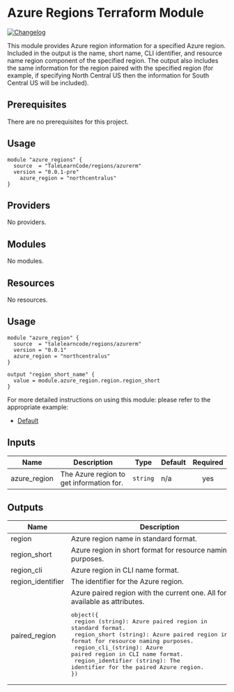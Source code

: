 # Azure Regions Terraform Module

[![Changelog](https://img.shields.io/badge/changelog-release-green.svg)](CHANGELOG.md)

This module provides Azure region information for a specified Azure region. Included in the output is the name, short name, CLI identifier, and resource name region component of the specified region. The output also includes the same information for the region paired with the specified region (for example, if specifying North Central US then the information for South Central US will be included).

## Prerequisites

There are no prerequisites for this project.

## Usage

```hcl
module "azure_regions" {
  source  = "TaleLearnCode/regions/azurerm"
  version = "0.0.1-pre"
	azure_region = "northcentralus"
}
```

## Providers

No providers.

## Modules

No modules.

## Resources

No resources.

## Usage

```hcl
module "azure_region" {
  source  = "talelearncode/regions/azurerm"
  version = "0.0.1"
  azure_region = "northcentralus"
}

output "region_short_name" {
  value = module.azure_region.region.region_short
}
```

For more detailed instructions on using this module: please refer to the appropriate example:

- [Default](examples/default/README.md)

## Inputs

| Name | Description | Type | Default | Required |
|------|-------------|------|---------|:--------:|
| azure\_region | The Azure region to get information for. | `string` | n/a | yes |

## Outputs

| Name              | Description                                                |
|-------------------|------------------------------------------------------------|
| region            | Azure region name in standard format.                      |
| region_short      | Azure region in short format for resource naming purposes. |
| region_cli        | Azure region in CLI name format.                           |
| region_identifier | The identifier for the Azure region.                       |
| paired_region     | Azure paired region with the current one. All formats available as attributes. <pre>object({<br>  region (string): Azure paired region in standard format.<br>  region_short (string): Azure paired region in short format for resource naming purposes.<br>  region_cli_(string): Azure paired region in CLI name format. <br>  region_identifier (string): The identifier for the paired Azure region.<br>})</pre> |